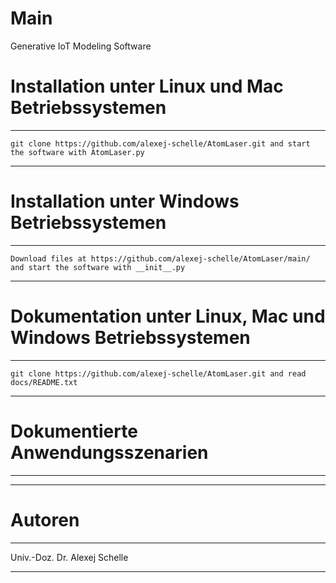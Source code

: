 # Main
Generative IoT Modeling Software

# Installation unter Linux und Mac Betriebssystemen
*********************************************************************************************************************
    git clone https://github.com/alexej-schelle/AtomLaser.git and start the software with AtomLaser.py
*********************************************************************************************************************

# Installation unter Windows Betriebssystemen
*********************************************************************************************************************
    Download files at https://github.com/alexej-schelle/AtomLaser/main/ and start the software with __init__.py
*********************************************************************************************************************

# Dokumentation unter Linux, Mac und Windows Betriebssystemen
*********************************************************************************************************************
    git clone https://github.com/alexej-schelle/AtomLaser.git and read docs/README.txt
*********************************************************************************************************************

# Dokumentierte Anwendungsszenarien
*********************************************************************************************************************

    
*********************************************************************************************************************

# Autoren

*********************************************************************************************************************

Univ.-Doz. Dr. Alexej Schelle

*********************************************************************************************************************



